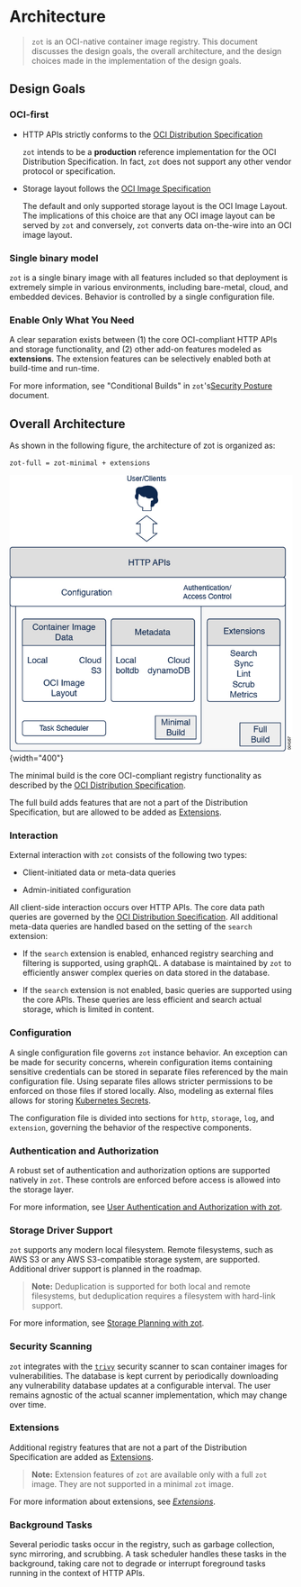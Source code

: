 # Architecture

> `zot` is an OCI-native container image registry. This document discusses the design goals, the overall architecture, and the design choices made in the implementation of the design goals.

## Design Goals

### OCI-first

-   HTTP APIs strictly conforms to the [OCI Distribution
    Specification](https://github.com/opencontainers/distribution-spec)

    `zot` intends to be a **production** reference implementation for the
    OCI Distribution Specification. In fact, `zot` does not support any
    other vendor protocol or specification.

-   Storage layout follows the [OCI Image
    Specification](https://github.com/opencontainers/image-spec)

    The default and only supported storage layout is the OCI Image
    Layout. The implications of this choice are that any OCI image
    layout can be served by `zot` and conversely, `zot` converts data
    on-the-wire into an OCI image layout.

### Single binary model

`zot` is a single binary image with all features included so that deployment is extremely simple in various environments, including bare-metal, cloud, and embedded devices. Behavior is controlled by a single configuration file.

### Enable Only What You Need

A clear separation exists between (1) the core OCI-compliant HTTP APIs and storage functionality, and (2) other add-on features modeled as **extensions**. The extension features can be selectively enabled both at build-time and run-time.

For more information, see "Conditional Builds" in `zot`'s[Security Posture](kb:security-posture.xml#_conditional_builds) document.

## Overall Architecture

As shown in the following figure, the architecture of zot is organized as: 

    zot-full = zot-minimal + extensions

![504567.jpg](../assets/images/504567.jpg){width="400"}

The minimal build is the core OCI-compliant registry functionality as described by the [OCI Distribution Specification](https://github.com/opencontainers/distribution-spec). 

The full build adds features that are not a part of the Distribution Specification, but are allowed to be added as [Extensions](https://github.com/opencontainers/distribution-spec/tree/main/extensions). 

### Interaction

External interaction with `zot` consists of the following two types:

-   Client-initiated data or meta-data queries

-   Admin-initiated configuration

All client-side interaction occurs over HTTP APIs. The core data path queries are governed by the [OCI Distribution Specification](https://github.com/opencontainers/distribution-spec). All additional meta-data queries are handled based on the setting of the `search` extension:

-   If the `search` extension is enabled, enhanced registry searching
    and filtering is supported, using graphQL. A database is maintained
    by `zot` to efficiently answer complex queries on data stored in the
    database.

-   If the `search` extension is not enabled, basic queries are
    supported using the core APIs. These queries are less efficient and
    search actual storage, which is limited in content.

### Configuration

A single configuration file governs `zot` instance behavior. An exception can be made for security concerns, wherein configuration items containing sensitive credentials can be stored in separate files referenced by the main configuration file. Using separate files allows stricter permissions to be enforced on those files if stored locally. Also, modeling as external files allows for storing [Kubernetes Secrets](https://kubernetes.io/docs/concepts/configuration/secret/).

The configuration file is divided into sections for `http`, `storage`, `log`, and `extension`, governing the behavior of the respective components.

### Authentication and Authorization

A robust set of authentication and authorization options are supported natively in `zot`. These controls are enforced before access is allowed into the storage layer.

For more information, see [User Authentication and Authorization with zot](kb:authn-authz.xml).

### Storage Driver Support

`zot` supports any modern local filesystem. Remote filesystems, such as AWS S3 or any AWS S3-compatible storage system, are supported. Additional driver support is planned in the roadmap.

> **Note:**
> Deduplication is supported for both local and remote filesystems, but deduplication requires a filesystem with hard-link support.

For more information, see [Storage Planning with zot](kb:storage.xml).

### Security Scanning

`zot` integrates with the [`trivy`](https://github.com/aquasecurity/trivy) security scanner to scan container images for vulnerabilities. The database is kept current by periodically downloading any vulnerability database updates at a configurable interval. The user remains agnostic of the actual scanner implementation, which may change over time.

### Extensions

Additional registry features that are not a part of the Distribution Specification are added as [Extensions](https://github.com/opencontainers/distribution-spec/tree/main/extensions).  

> **Note:**
> Extension features of `zot` are available only with a full `zot` image. They are not supported in a minimal `zot` image.

For more information about extensions, see [*Extensions*](extensions.md).

### Background Tasks

Several periodic tasks occur in the registry, such as garbage collection, sync mirroring, and scrubbing. A task scheduler handles these tasks in the background, taking care not to degrade or interrupt foreground tasks running in the context of HTTP APIs.
